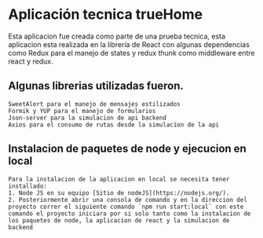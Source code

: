 # Aplicación tecnica trueHome

Esta aplicacion fue creada como parte de una prueba tecnica, esta aplicacion esta realizada en la librería de React con algunas dependencias como Redux para el manejo de states y redux thunk como middleware entre react y redux.

## Algunas librerias utilizadas fueron.
    SweetAlert para el manejo de mensajes estilizados
    Formik y YUP para el manejo de formularios
    Json-server para la simulacion de api backend
    Axios para el consumo de rutas desde la simulacíon de la api


## Instalacion de paquetes de node  y ejecucion en local
    Para la instalacion de la aplicacion en local se necesita tener installado: 
    1. Node JS en su equipo [Sitio de nodeJS](https://nodejs.org/).
    2. Posteriormente abrir una consola de comando y en la direccion del proyecto correr el siguiente comando `npm run start:local` con este comando el proyecto iniciara por si solo tanto como la instalacion de los paquetes de node, la aplicacion de react y la simulacion de backend